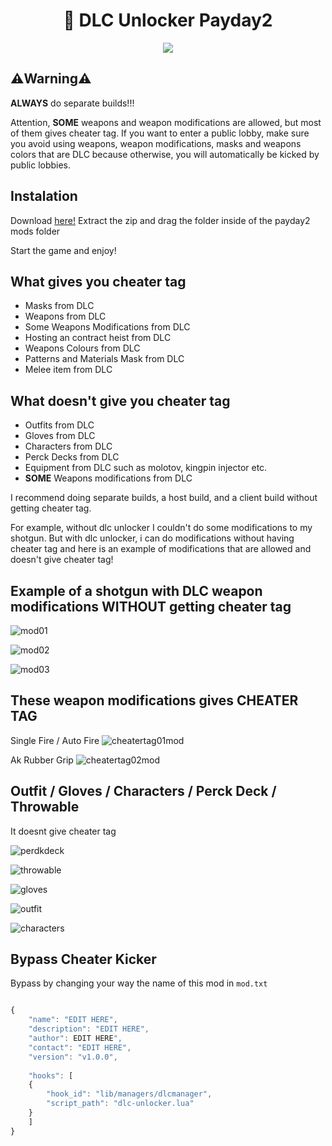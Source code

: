 <h1 align="center">📡 DLC Unlocker Payday2 </h1>

<p align="center">
  <img src="https://upload.wikimedia.org/wikipedia/commons/d/d8/Payday2-logo.png">
</p>

## ⚠️Warning⚠️
**ALWAYS** do separate builds!!!  

Attention, **SOME** weapons and weapon modifications are allowed, but most of them gives cheater tag. If you want to enter a public lobby, make sure you avoid using weapons, weapon modifications, masks and weapons colors that are DLC because otherwise, you will automatically be kicked by public lobbies.

## Instalation
Download [here!](https://github.com/8fn/DLC-Unlocker-PD2/archive/refs/heads/master.zip)
Extract the zip and drag the folder inside of the payday2 mods folder

Start the game and enjoy!

## What gives you cheater tag
 - Masks from DLC
 - Weapons from DLC
 - Some Weapons Modifications from DLC
 - Hosting an contract heist from DLC
 - Weapons Colours from DLC
 - Patterns and Materials Mask from DLC
 - Melee item from DLC

## What doesn't give you cheater tag
 - Outfits from DLC
 - Gloves from DLC
 - Characters from DLC
 - Perck Decks from DLC
 - Equipment from DLC such as molotov, kingpin injector etc.
 - **SOME** Weapons modifications from DLC

 I recommend doing separate builds, a host build, and a client build without getting cheater tag.

 For example, without dlc unlocker I couldn't do some modifications to my shotgun. But with dlc unlocker, i can do modifications without having cheater tag and here is an example of modifications that are allowed and doesn't give cheater tag!

 ## Example of a shotgun with DLC weapon modifications WITHOUT getting cheater tag

![mod01](https://raw.githubusercontent.com/8fn/DLC-Unlocker-PD2/master/docs/img/mod01.png)

![mod02](https://raw.githubusercontent.com/8fn/DLC-Unlocker-PD2/master/docs/img/mod02.png)

![mod03](https://raw.githubusercontent.com/8fn/DLC-Unlocker-PD2/master/docs/img/mod03.png)

## These weapon modifications gives CHEATER TAG

Single Fire / Auto Fire
![cheatertag01mod](https://raw.githubusercontent.com/8fn/DLC-Unlocker-PD2/master/docs/img/cheatertag01.png)

Ak Rubber Grip
![cheatertag02mod](https://raw.githubusercontent.com/8fn/DLC-Unlocker-PD2/master/docs/img/cheatertag02.png)

## Outfit / Gloves / Characters / Perck Deck / Throwable

It doesnt give cheater tag

![perdkdeck](https://raw.githubusercontent.com/8fn/DLC-Unlocker-PD2/master/docs/img/perkdeck.png)

![throwable](https://raw.githubusercontent.com/8fn/DLC-Unlocker-PD2/master/docs/img/throwable.png)

![gloves](https://raw.githubusercontent.com/8fn/DLC-Unlocker-PD2/master/docs/img/gloves.png)

![outfit](https://raw.githubusercontent.com/8fn/DLC-Unlocker-PD2/master/docs/img/outfit.png)


![characters](https://raw.githubusercontent.com/8fn/DLC-Unlocker-PD2/master/docs/img/characters.png)

## Bypass Cheater Kicker
Bypass by changing your way the name of this mod in `mod.txt`
```js

{
    "name": "EDIT HERE",
    "description": "EDIT HERE",
    "author": EDIT HERE",
    "contact": "EDIT HERE",
    "version": "v1.0.0",
    
    "hooks": [
    {
        "hook_id": "lib/managers/dlcmanager",
        "script_path": "dlc-unlocker.lua"
    }
    ]
}
```
